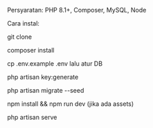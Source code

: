 Persyaratan: PHP 8.1+, Composer, MySQL, Node

Cara instal:

git clone <repo>

composer install

cp .env.example .env lalu atur DB

php artisan key:generate

php artisan migrate --seed

npm install && npm run dev (jika ada assets)

php artisan serve

